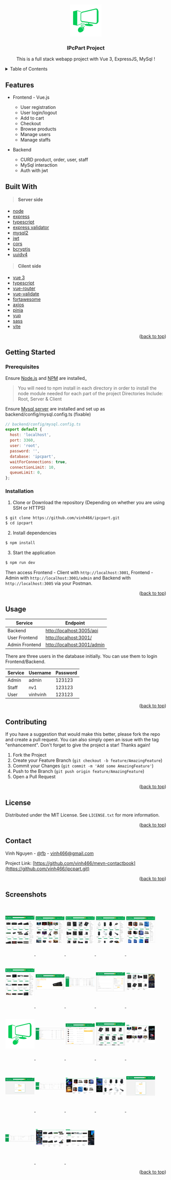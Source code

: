 <a name="readme-top"></a>

<!-- PROJECT LOGO -->
<br />
<div align="center">
  <a href="https://github.com/vinh466/ipcpart">
    <img src="/frontend/public/image/pcpart.png" alt="Logo" width="100" height="100">
  </a>

  <h3 align="center">IPcPart Project</h3>

  <p align="center">
    This is a full stack webapp project with Vue 3, ExpressJS, MySql !
    <br /> 
  </p>
</div>

<!-- TABLE OF CONTENTS -->
<details>
  <summary>Table of Contents</summary>
  <ol>
    <li><a href="#features">Features</a></li>
    <li><a href="#built-with">Built With</a></li>
    <li>
      <a href="#getting-started">Getting Started</a>
      <ul>
        <li><a href="#prerequisites">Prerequisites</a></li>
        <li><a href="#installation">Installation</a></li>
      </ul>
    </li>
    <li><a href="#usage">Usage</a></li>
    <li><a href="#contributing">Contributing</a></li>
    <li><a href="#license">License</a></li>
    <li><a href="#contact">Contact</a></li>
    <li><a href="#acknowledgments">Acknowledgments</a></li>
  </ol>
</details>

## Features

- Frontend - Vue.js

  - User registration
  - User login/logout
  - Add to cart
  - Checkout
  - Browse products
  - Manage users
  - Manage staffs

- Backend
  - CURD product, order, user, staff
  - MySql interaction
  - Auth with jwt

## Built With

> #### Server side

- [node](https://nodejs.org/)
- [express](http://expressjs.com/)
- [typescript](https://www.typescriptlang.org/)
- [express validator](https://express-validator.github.io/)
- [mysql2](https://www.npmjs.com/package/mysql2)
- [jwt](https://jwt.io/)
- [cors](https://www.npmjs.com/package/cors)
- [bcryptjs](https://www.npmjs.com/package/bcryptjs)
- [uuidv4](https://www.npmjs.com/package/uuidv4)

> #### Cilent side

- [vue 3](https://vuejs.org/)
- [typescript](https://www.typescriptlang.org/)
- [vue-router](https://router.vuejs.org/)
- [vue-validate](https://vee-validate.logaretm.com/)
- [fortawesome](https://fortawesome.com/)
- [axios](https://axios-http.com/vi/docs/intro)
- [pinia](https://pinia.vuejs.org/)
- [yup](https://www.npmjs.com/package/yup)
- [sass](https://sass-lang.com/)
- [vite](https://vitejs.dev/)
<p align="right">(<a href="#readme-top">back to top</a>)</p>

<!-- GETTING STARTED -->

## Getting Started

### Prerequisites

Ensure [Node.js](https://nodejs.org/en/) and [NPM](https://www.npmjs.com/) are installed\_

> You will need to npm install in each directory in order to install the node module needed for each part of the project
> Directories Include: Root, Server & Client

Ensure [Mysql server](https://dev.mysql.com/downloads/mysql/) are installed and set up as backend/config/mysql.config.ts (fixable)

```js
// backend/config/mysql.config.ts
export default {
  host: 'localhost',
  port: 3360,
  user: 'root',
  password: '',
  database: 'ipcpart',
  waitForConnections: true,
  connectionLimit: 10,
  queueLimit: 0,
};
```

### Installation

1. Clone or Download the repository (Depending on whether you are using SSH or HTTPS)

```bash
$ git clone https://github.com/vinh466/ipcpart.git
$ cd ipcpart
```

2. Install dependencies

```bash
$ npm install
```

3. Start the application

```bash
$ npm run dev
```

Then access Frontend - Client with `http://localhost:3001`, Frontend - Admin with `http://localhost:3001/admin` and Backend with `http://localhost:3005` via your Postman.

<p align="right">(<a href="#readme-top">back to top</a>)</p>

<!-- USAGE EXAMPLES -->

## Usage

| Service        | Endpoint                                                   |
| -------------- | ---------------------------------------------------------- |
| Backend        | [http://localhost:3005/api](http://localhost:3005/api)     |
| User Frontend  | [http://localhost:3001/](http://localhost:3001/)           |
| Admin Frontend | [http://localhost:3001/admin](http://localhost:3001/admin) |

There are three users in the database initially. You can use them to login Frontend/Backend.

| Service | Username | Password |
| ------- | -------- | -------- |
| Admin   | admin    | 123123   |
| Staff   | nv1      | 123123   |
| User    | vinhvinh | 123123   |

<p align="right">(<a href="#readme-top">back to top</a>)</p>

<!-- CONTRIBUTING -->

## Contributing

If you have a suggestion that would make this better, please fork the repo and create a pull request. You can also simply open an issue with the tag "enhancement".
Don't forget to give the project a star! Thanks again!

1. Fork the Project
2. Create your Feature Branch (`git checkout -b feature/AmazingFeature`)
3. Commit your Changes (`git commit -m 'Add some AmazingFeature'`)
4. Push to the Branch (`git push origin feature/AmazingFeature`)
5. Open a Pull Request

<p align="right">(<a href="#readme-top">back to top</a>)</p>

<!-- LICENSE -->

## License

Distributed under the MIT License. See `LICENSE.txt` for more information.

<p align="right">(<a href="#readme-top">back to top</a>)</p>

<!-- CONTACT -->

## Contact

Vinh Nguyen - [@fb](https://www.facebook.com/vinh466) - vinh466@gmail.com

Project Link: [https://github.com/vinh466/mevn-contactbook](https://github.com/vinh466/ipcpart.git)

<p align="right">(<a href="#readme-top">back to top</a>)</p>

<!-- Screenshots -->

## Screenshots

<a href="/frontend/public/image/home-category-3.png" target="_blank">
  <img src="/frontend/public/image/home-category-3.png" height="160" alt="" width="18%" style="object-fit: contain;">
</a>
<a href="/frontend/public/image/home-category-4.png" target="_blank">
  <img src="/frontend/public/image/home-category-4.png" height="160" alt="" width="18%" style="object-fit: contain;">
</a>

<a href="/frontend/public/image/home-category-1.png" target="_blank">
  <img src="/frontend/public/image/home-category-1.png" height="160" alt="" width="18%" style="object-fit: contain;">
</a>
<a href="/frontend/public/image/home-category-5.png" target="_blank">
  <img src="/frontend/public/image/home-category-5.png" height="160" alt="" width="18%" style="object-fit: contain;">
</a>

<a href="/frontend/public/image/home-category-2.png" target="_blank">
  <img src="/frontend/public/image/home-category-2.png" height="160" alt="" width="18%" style="object-fit: contain;">
</a>
<a href="/frontend/public/image/home-category-6.png" target="_blank">
  <img src="/frontend/public/image/home-category-6.png" height="160" alt="" width="18%" style="object-fit: contain;">
</a>
<a href="/frontend/public/image/home-product-detail.png" target="_blank">
  <img src="/frontend/public/image/home-product-detail.png" height="160" alt="" width="18%" style="object-fit: contain;">
</a>
<a href="/frontend/public/image/admin-order.png" target="_blank">
  <img src="/frontend/public/image/admin-order.png" height="160" alt="" width="18%" style="object-fit: contain;">
</a>
<a href="/frontend/public/image/cart-checkout.png" target="_blank">
  <img src="/frontend/public/image/cart-checkout.png" height="160" alt="" width="18%" style="object-fit: contain;">
</a>
<a href="/frontend/public/image/home-section-3.png" target="_blank">
  <img src="/frontend/public/image/home-section-3.png" height="160" alt="" width="18%" style="object-fit: contain;">
</a>
<a href="/frontend/public/image/pcpart.png" target="_blank">
  <img src="/frontend/public/image/pcpart.png" height="160" alt="" width="18%" style="object-fit: contain;">
</a>
<a href="/frontend/public/image/admin-product.png" target="_blank">
  <img src="/frontend/public/image/admin-product.png" height="160" alt="" width="18%" style="object-fit: contain;">
</a>
<a href="/frontend/public/image/cart.png" target="_blank">
  <img src="/frontend/public/image/cart.png" height="160" alt="" width="18%" style="object-fit: contain;">
</a>
<a href="/frontend/public/image/home-search-name.png" target="_blank">
  <img src="/frontend/public/image/home-search-name.png" height="160" alt="" width="18%" style="object-fit: contain;">
</a>
<a href="/frontend/public/image/home-section-4.png" target="_blank">
  <img src="/frontend/public/image/home-section-4.png" height="160" alt="" width="18%" style="object-fit: contain;">
</a>
<a href="/frontend/public/image/signin.png" target="_blank">
  <img src="/frontend/public/image/signin.png" height="160" alt="" width="18%" style="object-fit: contain;">
</a>
<a href="/frontend/public/image/admin-staff.png" target="_blank">
  <img src="/frontend/public/image/admin-staff.png" height="160" alt="" width="18%" style="object-fit: contain;">
</a>
<a href="/frontend/public/image/home-section-1.png" target="_blank">
  <img src="/frontend/public/image/home-section-1.png" height="160" alt="" width="18%" style="object-fit: contain;">
</a>
<a href="/frontend/public/image/home-section-5.png" target="_blank">
  <img src="/frontend/public/image/home-section-5.png" height="160" alt="" width="18%" style="object-fit: contain;">
</a>
<a href="/frontend/public/image/signup.png" target="_blank">
  <img src="/frontend/public/image/signup.png" height="160" alt="" width="18%" style="object-fit: contain;">
</a>
<a href="/frontend/public/image/admin-user.png" target="_blank">
  <img src="/frontend/public/image/admin-user.png" height="160" alt="" width="18%" style="object-fit: contain;">
</a>
<a href="/frontend/public/image/home-section-2.png" target="_blank">
  <img src="/frontend/public/image/home-section-2.png" height="160" alt="" width="18%" style="object-fit: contain;">
</a>
<a href="/frontend/public/image/home-section-6.png" target="_blank">
  <img src="/frontend/public/image/home-section-6.png" height="160" alt="" width="18%" style="object-fit: contain;">
</a>

<p align="right">(<a href="#readme-top">back to top</a>)</p>
